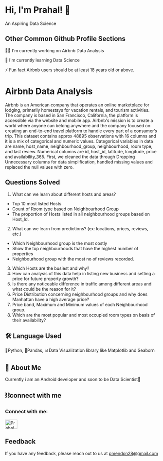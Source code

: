 
# Hi, I'm Prahal! 👋

An Aspiring Data Science 
## Other Common Github Profile Sections
👩‍💻 I'm currently working on Airbnb Data Analysis

🧠 I'm currently learning Data Science

⚡️ Fun fact Airbnb users should be at least 18 years old or above.


# Airbnb Data Analysis

Airbnb is an American company that operates an online marketplace for lodging, primarily homestays for vacation rentals, and tourism activities. The company is based in San Francisco, California, the platform is accessible via the website and mobile app. Airbnb's mission is to create a world where anyone can belong anywhere and the company focused on creating an end-to-end travel platform to handle every part of a consumer’s trip. This dataset contains approx 48895 observations with 16 columns and it is a mix of categorical and numeric values. Categorical variables in data are name, host_name, neighbourhood_group, neighbourhood, room type, and last review. Numerical columns are id, host_id, latitude, longitude, price and availability_365. First, we cleaned the data through Dropping Unnecessary columns for data simplification, handled missing values and replaced the null values with zero.

## Questions Solved

1. What can we learn about different hosts and areas?
  * Top 10 most listed Hosts
  * Count of Room type based on Neighbourhood Group
  * The proportion of Hosts listed in all neighbourhood groups based on Host_Id.
2. What can we learn from predictions? (ex: locations, prices, reviews, etc.)
  * Which Neighbourhood group is the most costly
  * Show the top neighbourhoods that have the highest number of properties
  * Neighbourhood group with the most no of reviews recorded.
3. Which Hosts are the busiest and why?
4. How can analysis of this data help in listing new business and setting a price for future property growth?
5. Is there any noticeable difference in traffic among different areas and what could be the reason for it?
6. Price Distribution concerning neighbourhood groups and why does Manhattan have a high average price?
7. Price band, Maximum and Minimum values of each Neighbourhood group.
8. Which are the most popular and most occupied room types on basis of their availability?

## 🛠 Language Used
🐍Python, 🐼Pandas, 📊Data Visualization library like Matplotlib and Seaborn


## 🚀 About Me
Currently i am an Android developer and soon to be Data Scientist🤯

## ⛓️connect with me
<h3 align="left">Connect with me:</h3>
<p align="left">
<a href="https://www.linkedin.com/in/prahalmendonprofile/" target="blank"><img align="center" src="https://raw.githubusercontent.com/rahuldkjain/github-profile-readme-generator/master/src/images/icons/Social/linked-in-alt.svg" alt="Prahal" height="30" width="40" /></a>
</p>

## Feedback

If you have any feedback, please reach out to us at pmendon28@gmail.com
